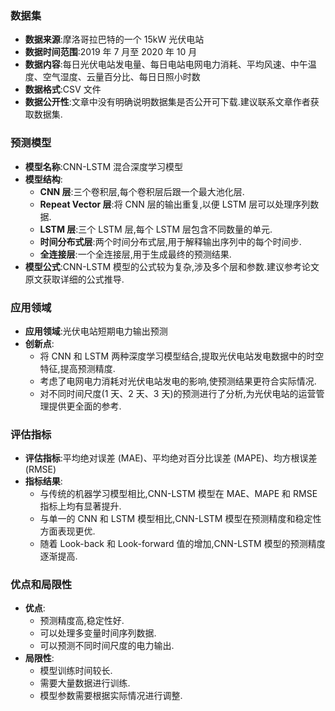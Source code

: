 ### 数据集
*   **数据来源**:摩洛哥拉巴特的一个 15kW 光伏电站
*   **数据时间范围**:2019 年 7 月至 2020 年 10 月
*   **数据内容**:每日光伏电站发电量、每日电站电网电力消耗、平均风速、中午温度、空气湿度、云量百分比、每日日照小时数
*   **数据格式**:CSV 文件
*   **数据公开性**:文章中没有明确说明数据集是否公开可下载.建议联系文章作者获取数据集.
### 预测模型
*   **模型名称**:CNN-LSTM 混合深度学习模型
*   **模型结构**:
    *   **CNN 层**:三个卷积层,每个卷积层后跟一个最大池化层.
    *   **Repeat Vector 层**:将 CNN 层的输出重复,以便 LSTM 层可以处理序列数据.
    *   **LSTM 层**:三个 LSTM 层,每个 LSTM 层包含不同数量的单元.
    *   **时间分布式层**:两个时间分布式层,用于解释输出序列中的每个时间步.
    *   **全连接层**:一个全连接层,用于生成最终的预测结果.
*   **模型公式**:CNN-LSTM 模型的公式较为复杂,涉及多个层和参数.建议参考论文原文获取详细的公式推导.
### 应用领域
*   **应用领域**:光伏电站短期电力输出预测
*   **创新点**:
    *   将 CNN 和 LSTM 两种深度学习模型结合,提取光伏电站发电数据中的时空特征,提高预测精度.
    *   考虑了电网电力消耗对光伏电站发电的影响,使预测结果更符合实际情况.
    *   对不同时间尺度(1 天、2 天、3 天)的预测进行了分析,为光伏电站的运营管理提供更全面的参考.
### 评估指标
*   **评估指标**:平均绝对误差 (MAE)、平均绝对百分比误差 (MAPE)、均方根误差 (RMSE)
*   **指标结果**:
    *   与传统的机器学习模型相比,CNN-LSTM 模型在 MAE、MAPE 和 RMSE 指标上均有显著提升.
    *   与单一的 CNN 和 LSTM 模型相比,CNN-LSTM 模型在预测精度和稳定性方面表现更优.
    *   随着 Look-back 和 Look-forward 值的增加,CNN-LSTM 模型的预测精度逐渐提高.
### 优点和局限性
*   **优点**:
    *   预测精度高,稳定性好.
    *   可以处理多变量时间序列数据.
    *   可以预测不同时间尺度的电力输出.
*   **局限性**:
    *   模型训练时间较长.
    *   需要大量数据进行训练.
    *   模型参数需要根据实际情况进行调整.
